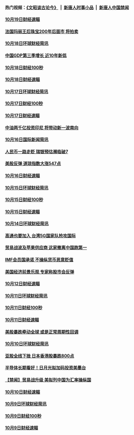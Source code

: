 #### 热门视频：[《文昭谈古论今》](https://github.com/gfw-breaker/wenzhao/blob/master/README.md?t=10200933) &nbsp;|&nbsp; [新唐人时事小品](https://github.com/gfw-breaker/ntdtv-comedy/blob/master/README.md?t=10200933) &nbsp;|&nbsp; [新唐人中国禁闻](https://github.com/gfw-breaker/ntdtv-news/blob/master/README.md?t=10200933)

#### [10月19日财经速瞄](../pages/news208/a1396078.md?t=10200933) 

#### [法国玛丽王后珠宝200年后面市 将拍卖](../pages/news208/a1396074.md?t=10200933) 

#### [10月18日环球财经简讯](../pages/news208/a1396037.md?t=10200933) 

#### [中国GDP第三季增长 近10年新低](../pages/news208/a1396032.md?t=10200933) 

#### [10月18日财经100秒](../pages/news208/a1396017.md?t=10200933) 

#### [10月18日财经速瞄](../pages/news208/a1395923.md?t=10200933) 

#### [10月17日环球财经简讯](../pages/news208/a1395879.md?t=10200933) 

#### [10月17日财经100秒](../pages/news208/a1395862.md?t=10200933) 

#### [10月17日财经速瞄](../pages/news208/a1395794.md?t=10200933) 

#### [中油两千亿投资印尼 将带动新一波南向](../pages/news208/a1395728.md?t=10200933) 

#### [10月16日国际新闻简讯](../pages/news208/a1395726.md?t=10200933) 

#### [人民币一路走贬 瑞银预估濒临破7](../pages/news208/a1395619.md?t=10200933) 

#### [美股反弹 道琼指数大涨547点](../pages/news208/a1395665.md?t=10200933) 

#### [10月16日财经速瞄](../pages/news208/a1395646.md?t=10200933) 

#### [10月15日环球财经简讯](../pages/news208/a1395588.md?t=10200933) 

#### [10月15日财经100秒](../pages/news208/a1395569.md?t=10200933) 

#### [10月15日财经速瞄](../pages/news208/a1395499.md?t=10200933) 

#### [10月14日环球财经简讯](../pages/news208/a1395446.md?t=10200933) 

#### [高通也要加入 台湾5G国家队抢攻国际](../pages/news208/a1395415.md?t=10200933) 

#### [贸易战波及苹果供应商 这家撤离中国跑第一](../pages/news208/a1395254.md?t=10200933) 

#### [IMF会员国承诺  不操纵货币恶意贬值](../pages/news208/a1395274.md?t=10200933) 

#### [美国经济前景乐观 专家称股市会反弹](../pages/news208/a1395159.md?t=10200933) 

#### [10月12日财经速瞄](../pages/news208/a1395177.md?t=10200933) 

#### [10月11日环球财经简讯](../pages/news208/a1395122.md?t=10200933) 

#### [10月11日财经100秒](../pages/news208/a1395097.md?t=10200933) 

#### [10月11日财经速瞄](../pages/news208/a1395020.md?t=10200933) 

#### [美股暴跌牵动全球 或是正常周期性回调](../pages/news208/a1395005.md?t=10200933) 

#### [10月10日环球财经简讯](../pages/news208/a1394977.md?t=10200933) 

#### [亚股全线下挫 日本香港股暴跌800点](../pages/news208/a1394956.md?t=10200933) 

#### [半导体长期看好！日月光拟加码投资美墨台](../pages/news208/a1394954.md?t=10200933) 

#### [【禁闻】贸易战升级 美拟列中国为汇率操纵国](../pages/news208/a1394887.md?t=10200933) 

#### [10月10日财经速瞄](../pages/news208/a1394883.md?t=10200933) 

#### [10月9日环球财经简讯](../pages/news208/a1394831.md?t=10200933) 

#### [10月9日财经100秒](../pages/news208/a1394812.md?t=10200933) 

#### [10月9日财经速瞄](../pages/news208/a1394741.md?t=10200933) 

